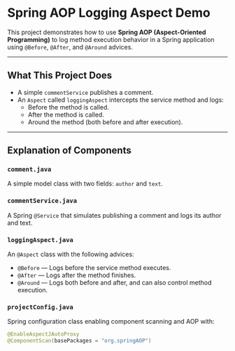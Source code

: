 # Spring AOP Logging Aspect Demo

This project demonstrates how to use **Spring AOP (Aspect-Oriented Programming)** to log method execution behavior in a Spring application using `@Before`, `@After`, and `@Around` advices.

---

## What This Project Does

- A simple `commentService` publishes a comment.
- An `Aspect` called `loggingAspect` intercepts the service method and logs:
    - Before the method is called.
    - After the method is called.
    - Around the method (both before and after execution).

---


## Explanation of Components

### `comment.java`
A simple model class with two fields: `author` and `text`.

### `commentService.java`
A Spring `@Service` that simulates publishing a comment and logs its author and text.

### `loggingAspect.java`
An `@Aspect` class with the following advices:
- `@Before` — Logs before the service method executes.
- `@After` — Logs after the method finishes.
- `@Around` — Logs both before and after, and can also control method execution.

### `projectConfig.java`
Spring configuration class enabling component scanning and AOP with:
```java
@EnableAspectJAutoProxy
@ComponentScan(basePackages = "org.springAOP")
